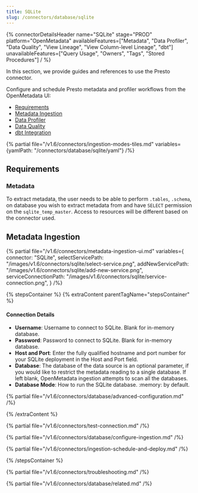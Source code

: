 ```yaml
---
title: SQLite
slug: /connectors/database/sqlite
---
```


{% connectorDetailsHeader
name="SQLite"
stage="PROD"
platform="OpenMetadata"
availableFeatures=["Metadata", "Data Profiler", "Data Quality", "View Lineage", "View Column-level Lineage", "dbt"]
unavailableFeatures=["Query Usage", "Owners", "Tags", "Stored Procedures"]
/ %}

In this section, we provide guides and references to use the Presto connector.

Configure and schedule Presto metadata and profiler workflows from the OpenMetadata UI:

- [Requirements](#requirements)
- [Metadata Ingestion](#metadata-ingestion)
- [Data Profiler](/how-to-guides/data-quality-observability/profiler/workflow)
- [Data Quality](/how-to-guides/data-quality-observability/quality)
- [dbt Integration](/connectors/ingestion/workflows/dbt)

{% partial file="/v1.6/connectors/ingestion-modes-tiles.md" variables={yamlPath: "/connectors/database/sqlite/yaml"} /%}

## Requirements

### Metadata

To extract metadata, the user needs to be able to perform `.tables`, `.schema`, on database you wish to extract metadata from and have `SELECT` permission on the `sqlite_temp_master`. Access to resources will be different based on the connector used.

## Metadata Ingestion

{% partial 
  file="/v1.6/connectors/metadata-ingestion-ui.md" 
  variables={
    connector: "SQLite", 
    selectServicePath: "/images/v1.6/connectors/sqlite/select-service.png",
    addNewServicePath: "/images/v1.6/connectors/sqlite/add-new-service.png",
    serviceConnectionPath: "/images/v1.6/connectors/sqlite/service-connection.png",
} 
/%}

{% stepsContainer %}
{% extraContent parentTagName="stepsContainer" %}

#### Connection Details

- **Username**: Username to connect to SQLite. Blank for in-memory database.
- **Password**: Password to connect to SQLite. Blank for in-memory database.
- **Host and Port**: Enter the fully qualified hostname and port number for your SQLite deployment in the Host and Port field.
- **Database**: The database of the data source is an optional parameter, if you would like to restrict the metadata reading to a single database. If left blank, OpenMetadata ingestion attempts to scan all the databases.
- **Database Mode**: How to run the SQLite database. :memory: by default.

{% partial file="/v1.6/connectors/database/advanced-configuration.md" /%}

{% /extraContent %}

{% partial file="/v1.6/connectors/test-connection.md" /%}

{% partial file="/v1.6/connectors/database/configure-ingestion.md" /%}

{% partial file="/v1.6/connectors/ingestion-schedule-and-deploy.md" /%}

{% /stepsContainer %}

{% partial file="/v1.6/connectors/troubleshooting.md" /%}

{% partial file="/v1.6/connectors/database/related.md" /%}
